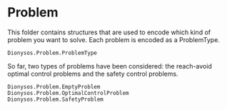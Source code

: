 # Problem 

This folder contains structures that are used to encode which kind of problem you want to solve. Each problem is encoded as a ProblemType.

```@docs
Dionysos.Problem.ProblemType
```

So far, two types of problems have been considered: the reach-avoid optimal control problems and the safety control problems.

```@docs
Dionysos.Problem.EmptyProblem
Dionysos.Problem.OptimalControlProblem
Dionysos.Problem.SafetyProblem
```